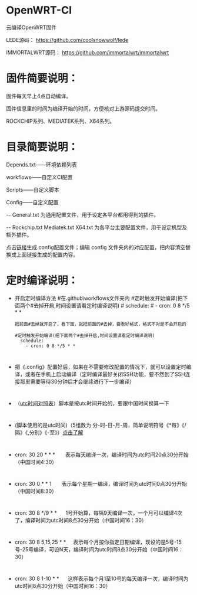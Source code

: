 # OpenWRT-CI
云编译OpenWRT固件

LEDE源码：
https://github.com/coolsnowwolf/lede

IMMORTALWRT源码：
https://github.com/immortalwrt/immortalwrt

# 固件简要说明：

固件每天早上4点自动编译。

固件信息里的时间为编译开始的时间，方便核对上游源码提交时间。

ROCKCHIP系列、MEDIATEK系列、X64系列。

# 目录简要说明：

Depends.txt——环境依赖列表

workflows——自定义CI配置

Scripts——自定义脚本

Config——自定义配置

  -- General.txt 为通用配置文件，用于设定各平台都用得到的插件。

  -- Rockchip.txt Mediatek.txt X64.txt 为各平台主要配置文件，用于设定机型及额外插件。

点击[链接](https://jack2583.github.io/openwrt-menuconfig/index.html)生成.config配置文件；编辑 config 文件夹内的对应配置，把内容清空替换成上面链接生成的配置内容。

# 定时编译说明：

- 开启定时编译方法
      #在.github\workflows文件夹内
      #定时触发开始编译(把下面两个#去掉开启,时间设置请看定时编译说明)
      #  schedule:
      #    - cron: 0 8 */5 * *
      
      把前面#去掉就开启了，看下面，就把前面的#去掉，要看好格式，格式不对是不会开启的
      
      #定时触发开始编译(把下面两个#去掉开启,时间设置请看定时编译说明)
        schedule:
          - cron: 0 8 */5 * *
      
# 
- 把《.config》配置好后，如果在不需要修改配置的情况下，就可以设置定时编译，或者在手机上启动编译（定时编译最好关闭SSH功能，要不然到了SSH连接那里需要等待30分钟后才会继续进行下一步编译）
# 
- （[utc时间对照表](https://time.is/UTC)）脚本是按utc时间开始的，要跟中国时间换算一下
# 
- (脚本使用的是utc时间)（5组数为 分-时-日-月-周，简单说明符号《*每》《/隔》《,分别》《-至》）[点击了解](http://linux.vbird.org/linux_basic/0430cron.php)
# 
- cron: 30 20 * * *              &nbsp;&nbsp;&nbsp;&nbsp;&nbsp;&nbsp;表示每天编译一次，编译时间为utc时间20点30分开始（中国时间4:30）
# 
- cron: 30 0 * * 1              &nbsp;&nbsp;&nbsp;&nbsp;&nbsp;&nbsp;表示每个星期一编译，编译时间为utc时间0点30分开始（中国时间8:30）
#
- cron: 30 8 */9 * *            &nbsp;&nbsp;&nbsp;&nbsp;&nbsp;1号开始算，每隔9天编译一次，一个月可以编译4次了，编译时间为utc时间8点30分开始（中国时间16：30）
# 
- cron: 30 8 5,15,25 * *        &nbsp;&nbsp;&nbsp;&nbsp;表示每个月按你指定日期编译，现设的是5号-15号-25号编译，可设N天，编译时间为utc时间8点30分开始（中国时间16：30）
# 
- cron: 30 8 1-10 * *            &nbsp;&nbsp;&nbsp;&nbsp;&nbsp;这样表示每个月1至10号的每天编译一次，编译时间为utc时间8点30分开始（中国时间16：30）

#
